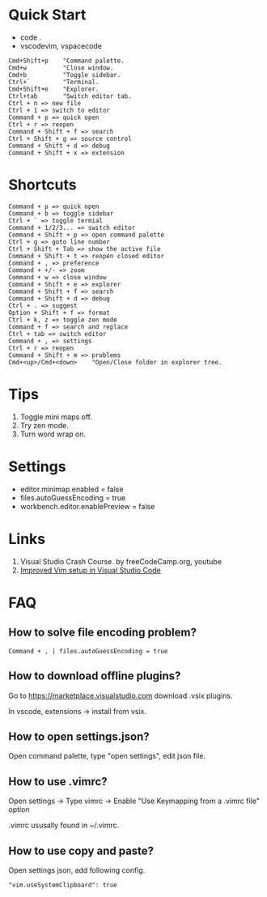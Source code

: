 # Quick Start

- code .
- vscodevim, vspacecode

```
Cmd+Shift+p    "Command palette.
Cmd+w          "Close window.
Cmd+b          "Toggle sidebar.
Ctrl+`         "Terminal.
Cmd+Shift+e    "Explorer.
Ctrl+tab       "Switch editor tab.
Ctrl + n => new file
Ctrl + 1 => switch to editor
Command + p => quick open
Ctrl + r => reopen
Command + Shift + f => search
Ctrl + Shift + g => source control
Command + Shift + d => debug
Command + Shift + x => extension
```


# Shortcuts

```
Command + p => quick open
Command + b => toggle sidebar
Ctrl + ` => toggle termial
Command + 1/2/3... => switch editor
Command + Shift + p => open command palette
Ctrl + g => goto line number
Ctrl + Shift + Tab => show the active file
Command + Shift + t => reopen closed editor
Command + , => preference
Command + +/- => zoom
Command + w => close window
Command + Shift + e => explorer
Command + Shift + f => search
Command + Shift + d => debug
Ctrl + . => suggest
Option + Shift + f => format
Ctrl + k, z => toggle zen mode
Command + f => search and replace
Ctrl + tab => switch editor
Command + , => settings
Ctrl + r => reopen
Command + Shift + m => problems
Cmd+<up>/Cmd+<down>    "Open/Close folder in explorer tree.
```


# Tips

1. Toggle mini maps off.
2. Try zen mode.
3. Turn word wrap on.


# Settings

- editor.minimap.enabled = false
- files.autoGuessEncoding = true
- workbench.editor.enablePreview = false


# Links

1. Visual Studio Crash Course. by freeCodeCamp.org, youtube
2. [Improved Vim setup in Visual Studio Code](https://hoitz.medium.com/improved-vim-setup-in-visual-studio-code-bc579501b80c)


# FAQ

## How to solve file encoding problem?

```
Command + , | files.autoGuessEncoding = true
```

## How to download offline plugins?

Go to <https://marketplace.visualstudio.com> download .vsix plugins.

In vscode, extensions -> install from vsix.

## How to open settings.json?

Open command palette, type "open settings", edit json file.

## How to use .vimrc?

Open settings -> Type vimrc -> Enable "Use Keymapping from a .vimrc file" option

.vimrc ususally found in ~/.vimrc.

## How to use copy and paste?

Open settings json, add following config.

```
"vim.useSystemClipboard": true
```
